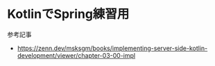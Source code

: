 # KotlinでSpring練習用
参考記事
- https://zenn.dev/msksgm/books/implementing-server-side-kotlin-development/viewer/chapter-03-00-impl
